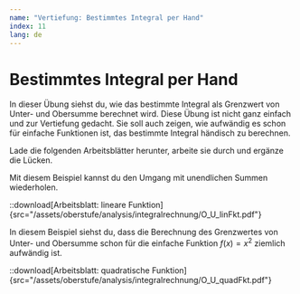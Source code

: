 ```yaml
---
name: "Vertiefung: Bestimmtes Integral per Hand"
index: 11
lang: de
---
```


# Bestimmtes Integral per Hand

In dieser Übung siehst du, wie das bestimmte Integral als Grenzwert von Unter- und Obersumme berechnet wird. Diese Übung ist nicht ganz einfach und zur Vertiefung gedacht. Sie soll auch zeigen, wie aufwändig es schon für einfache Funktionen ist, das bestimmte Integral händisch zu berechnen.

Lade die folgenden Arbeitsblätter herunter, arbeite sie durch und ergänze die Lücken. 


Mit diesem Beispiel kannst du den Umgang mit unendlichen Summen wiederholen.

::download[Arbeitsblatt: lineare Funktion]{src="/assets/oberstufe/analysis/integralrechnung/O_U_linFkt.pdf"}

In diesem Beispiel siehst du, dass die Berechnung des Grenzwertes von Unter- und Obersumme schon für die einfache Funktion $f(x) = x^2$ ziemlich aufwändig ist.

::download[Arbeitsblatt: quadratische Funktion]{src="/assets/oberstufe/analysis/integralrechnung/O_U_quadFkt.pdf"}
